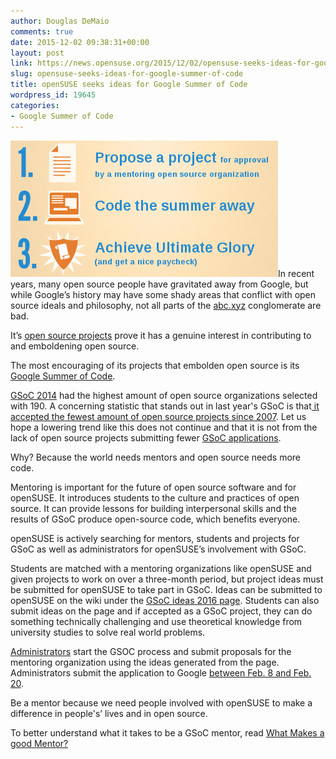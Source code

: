 ```yaml
---
author: Douglas DeMaio
comments: true
date: 2015-12-02 09:38:31+00:00
layout: post
link: https://news.opensuse.org/2015/12/02/opensuse-seeks-ideas-for-google-summer-of-code/
slug: opensuse-seeks-ideas-for-google-summer-of-code
title: openSUSE seeks ideas for Google Summer of Code
wordpress_id: 19645
categories:
- Google Summer of Code
---
```


[![google summer of code](/wp-content/uploads/2015/12/google-summer-of-code.png)](/wp-content/uploads/2015/12/google-summer-of-code.png)In recent years, many open source people have gravitated away from Google, but while Google’s history may have some shady areas that conflict with open source ideals and philosophy, not all parts of the [abc.xyz](https://abc.xyz/) conglomerate are bad.

It’s [open source projects](https://developers.google.com/open-source/projects?hl=en) prove it has a genuine interest in contributing to and emboldening open source.

The most encouraging of its projects that embolden open source is its [Google Summer of Code](https://en.wikipedia.org/wiki/Google_Summer_of_Code).

[GSoC 2014](https://developers.google.com/open-source/gsoc/resources/stats) had the highest amount of open source organizations selected with 190. A concerning statistic that stands out in last year's GSoC is that[ it accepted the fewest amount of open source projects since 2007](https://developers.google.com/open-source/gsoc/resources/stats). Let us hope a lowering trend like this does not continue and that it is not from the lack of open source projects submitting fewer [GSoC applications](https://en.opensuse.org/openSUSE:GSOC_application_form).

Why? Because the world needs mentors and open source needs more code.

<!-- more -->Mentoring is important for the future of open source software and for openSUSE. It introduces students to the culture and practices of open source. It can provide lessons for building interpersonal skills and the results of GSoC produce open-source code, which benefits everyone.

openSUSE is actively searching for mentors, students and projects for GSoC as well as administrators for openSUSE’s involvement with GSoC.

Students are matched with a mentoring organizations like openSUSE and given projects to work on over a three-month period, but project ideas must be submitted for openSUSE to take part in GSoC. Ideas can be submitted to openSUSE on the wiki under the [GSoC ideas 2016 page](https://en.opensuse.org/openSUSE:GSOC_ideas_2016). Students can also submit ideas on the page and if accepted as a GSoC project, they can do something technically challenging and use theoretical knowledge from university studies to solve real world problems.

[Administrators](https://en.opensuse.org/openSUSE:GSoC_admins) start the GSOC process and submit proposals for the mentoring organization using the ideas generated from the page. Administrators submit the application to Google [between Feb. 8 and Feb. 20](https://developers.google.com/open-source/gsoc/timeline).

Be a mentor because we need people involved with openSUSE to make a difference in people's’ lives and in open source.

To better understand what it takes to be a GSoC mentor, read [What Makes a good Mentor?](http://en.flossmanuals.net/GSoCMentoring/what-makes-a-good-mentor/)

